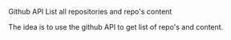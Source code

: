 Github API List all repositories and repo's content

The idea is to use the github API to get list of repo's and content.
